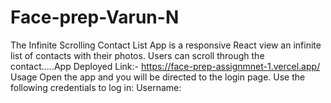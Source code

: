 # Face-prep-Varun-N
The Infinite Scrolling Contact List App is a responsive React  view an infinite list of contacts with their photos. Users can scroll through the contact.....App Deployed Link:- https://face-prep-assignmnet-1.vercel.app/ Usage Open the app and you will be directed to the login page. Use the following credentials to log in: Username: 
